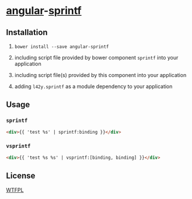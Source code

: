 # [angular](https://angularjs.org)-[sprintf](https://github.com/alexei/sprintf.js)

## Installation

1. `bower install --save angular-sprintf`

2. including script file provided by bower component `sprintf` into your application

3. including script file(s) provided by this component into your application

4. adding `l42y.sprintf` as a module dependency to your application

## Usage

### `sprintf`

```html
<div>{{ 'test %s' | sprintf:binding }}</div>
```

### `vsprintf`

```html
<div>{{ 'test %s %s' | vsprintf:[binding, binding] }}</div>
```

## License

[WTFPL](http://wtfpl.org)
